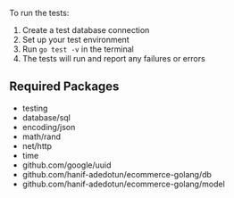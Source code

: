 To run the tests:
1. Create a test database connection
2. Set up your test environment
3. Run `go test -v` in the terminal
4. The tests will run and report any failures or errors

## Required Packages
- testing
- database/sql
- encoding/json
- math/rand
- net/http
- time
- github.com/google/uuid
- github.com/hanif-adedotun/ecommerce-golang/db
- github.com/hanif-adedotun/ecommerce-golang/model
